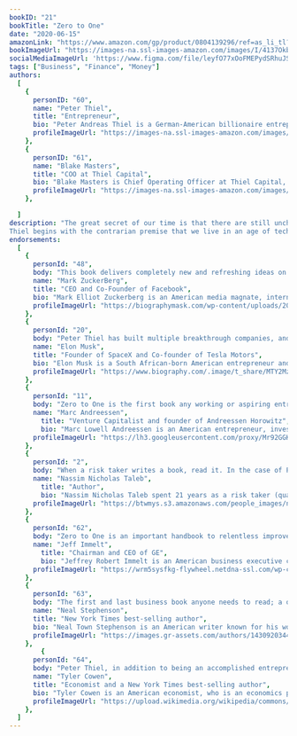 ```yaml
---
bookID: "21"
bookTitle: "Zero to One"
date: "2020-06-15"
amazonLink: "https://www.amazon.com/gp/product/0804139296/ref=as_li_tl?ie=UTF8&camp=1789&creative=9325&creativeASIN=0804139296&linkCode=as2&tag=btmysmarter-20&linkId=b5903a188106989648a647e8195f2063"
bookImageUrl: "https://images-na.ssl-images-amazon.com/images/I/4137OkbPQ4L._SX331_BO1,204,203,200_.jpg"
socialMediaImageUrl: 'https://www.figma.com/file/leyfO77xOoFMEPydSRhuJS/Untitled?node-id=20%3A17'
tags: ["Business", "Finance", "Money"]
authors:
  [
    {
      personID: "60",
      name: "Peter Thiel",
      title: "Entrepreneur",
      bio: "Peter Andreas Thiel is a German-American billionaire entrepreneur and venture capitalist. He is a co-founder of PayPal, Palantir Technologies and Founders Fund.",
      profileImageUrl: "https://images-na.ssl-images-amazon.com/images/I/41brUP+6SAL._SY75_.jpg",
	},
	{
      personID: "61",
      name: "Blake Masters",
      title: "COO at Thiel Capital",
      bio: "Blake Masters is Chief Operating Officer at Thiel Capital, President of The Thiel Foundation, and co-author, with Peter Thiel, of Zero to One. He went to Stanford and Stanford Law School, co-founded Judicata and Spar, and previously worked at Box and Founders Fund. He lives in Tucson, AZ with his wife and two boys.",
      profileImageUrl: "https://images-na.ssl-images-amazon.com/images/I/61HmASreTqL._SY75_.jpg",
	},

  ]
description: "The great secret of our time is that there are still uncharted frontiers to explore and new inventions to create. In Zero to One, legendary entrepreneur and investor Peter Thiel shows how we can find singular ways to create those new things.
Thiel begins with the contrarian premise that we live in an age of technological stagnation, even if we’re too distracted by shiny mobile devices to notice. Information technology has improved rapidly, but there is no reason why progress should be limited to computers or Silicon Valley. Progress can be achieved in any industry or area of business. It comes from the most important skill that every leader must master: learning to think for yourself."
endorsements:
  [
    {
      personId: "48",
      body: "This book delivers completely new and refreshing ideas on how to create value in the world.",
      name: "Mark ZuckerBerg",
	  title: "CEO and Co-Founder of Facebook",
	  bio: "Mark Elliot Zuckerberg is an American media magnate, internet entrepreneur, and philanthropist. He is known for co-founding Facebook, Inc. and serves as its chairman, chief executive officer, and controlling shareholder.",
      profileImageUrl: "https://biographymask.com/wp-content/uploads/2020/05/Mark-Zuckerberg.jpg",
	},
	{
      personId: "20",
      body: "Peter Thiel has built multiple breakthrough companies, and Zero to One shows how.",
      name: "Elon Musk",
	  title: "Founder of SpaceX and Co-founder of Tesla Motors",
	  bio: "Elon Musk is a South African-born American entrepreneur and businessman who founded X.com in 1999 (which later became PayPal), SpaceX in 2002 and Tesla Motors in 2003. Musk became a multimillionaire in his late 20s when he sold his start-up company, Zip2, to a division of Compaq Computers.",
      profileImageUrl: "https://www.biography.com/.image/t_share/MTY2MzU3Nzk2OTM2MjMwNTkx/elon_musk_royal_society.jpg",
	},
	{
      personId: "11",
      body: "Zero to One is the first book any working or aspiring entrepreneur must read—period.",
      name: "Marc Andreessen",
	    title: "Venture Capitalist and founder of Andreessen Horowitz",
	    bio: "Marc Lowell Andreessen is an American entrepreneur, investor, and software engineer. He is the co-author of Mosaic, the first widely used web browser; co-founder of Netscape; and co-founder and general partner of Silicon Valley venture capital firm Andreessen Horowitz.",
      profileImageUrl: "https://lh3.googleusercontent.com/proxy/Mr92GGKMSza1QI-zFd-a9rHbbQXMqDxk84fCVoioSdhkWYHHFHGW0oszz0DhOOA_2CPVa-dtaJP7CpAWNbjCwG4xOfk68lv8EA89Qq0wG4qlN9_D",
	},
	{
      personId: "2",
      body: "When a risk taker writes a book, read it. In the case of Peter Thiel, read it twice. Or, to be safe, three times. This is a classic..",
      name: "Nassim Nicholas Taleb",
	    title: "Author",
	    bio: "Nassim Nicholas Taleb spent 21 years as a risk taker (quantitative  trader) before becoming a researcher in philosophical, mathematical and (mostly) practical problems with probability. Taleb is the author of a multivolume essay, the Incerto (The Black Swan, Fooled by Randomness, Antifragile, and Skin in the Game) covering broad facets of uncertainty. It has been published  into 41 languages.In addition to his trader life, Taleb has also written, as a backup of the Incerto, more than 70 scholarly papers in mathematical statistics, quantitative finance, statistical physics, philosophy, ethics, economics, & international affairs, around the notion of risk and probability  (grouped in the Technical Incerto ).'",
      profileImageUrl: "https://btwmys.s3.amazonaws.com/people_images/nassim-nicholas-taleb.png",
	},
	{
      personId: "62",
      body: "Zero to One is an important handbook to relentless improvement for big companies and beginning entrepreneurs alike. Read it, accept Peter’s challenge, and build a business beyond expectations.",
      name: "Jeff Immelt",
	    title: "Chairman and CEO of GE",
	    bio: "Jeffrey Robert Immelt is an American business executive currently working as a venture partner at New Enterprise Associates. He stepped down as CEO of the U.S.-based conglomerate General Electric on August 1, 2017 and retired from his position as chairman of the board of GE on October 2, 2017",
      profileImageUrl: "https://wrm5sysfkg-flywheel.netdna-ssl.com/wp-content/uploads/2018/02/Former-GE-CEO-Jeff-Immelt-Appointed-Chairman-of-athenahealth.jpg",
	},
	{
      personId: "63",
      body: "The first and last business book anyone needs to read; a one in a world of zeroes.",
      name: "Neal Stephenson",
	  title: "New York Times best-selling author",
	  bio: "Neal Town Stephenson is an American writer known for his works of speculative fiction. His novels have been categorized as science fiction, historical fiction, cyberpunk, postcyberpunk, and baroque.",
      profileImageUrl: "https://images.gr-assets.com/authors/1430920344p8/545.jpg",
	},
		{
      personId: "64",
      body: "Peter Thiel, in addition to being an accomplished entrepreneur and investor, is also one of the leading public intellectuals of our time. Read this book to get your first glimpse of how and why that is true.",
      name: "Tyler Cowen",
	  title: "Economist and a New York Times best-selling author",
	  bio: "Tyler Cowen is an American economist, who is an economics professor at George Mason University, where he holds the Holbert L. Harris chair in the economics department. He hosts the economics blog Marginal Revolution, together with co-author Alex Tabarrok.",
      profileImageUrl: "https://upload.wikimedia.org/wikipedia/commons/9/97/Tyler_Cowen_1.jpg",
	},
  ]
---
```

